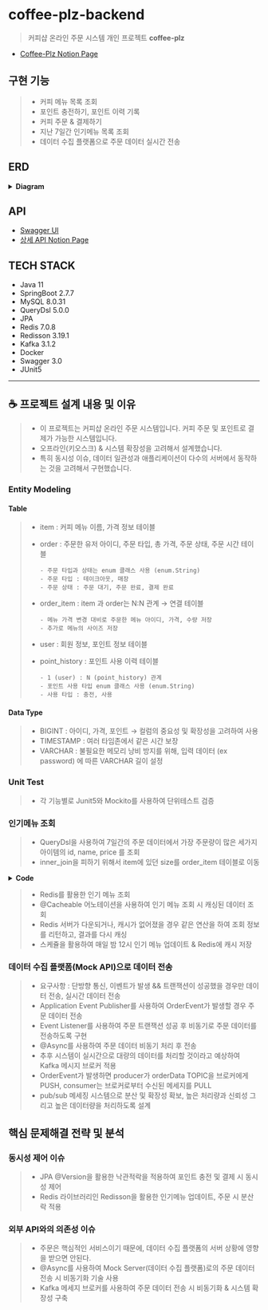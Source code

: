 # coffee-plz-backend
> 커피샵 온라인 주문 시스템 개인 프로젝트 **coffee-plz**
- [Coffee-Plz Notion Page](https://www.notion.so/coffee-plz-java11-backend-46f6d2efb26f45f39ec42010399f7728)

## 구현 기능
> * 커피 메뉴 목록 조회
> * 포인트 충전하기, 포인트 이력 기록
> * 커피 주문 & 결제하기
> * 지난 7일간 인기메뉴 목록 조회
> * 데이터 수집 플랫폼으로 주문 데이터 실시간 전송

## ERD
<details>
<summary><strong> Diagram </strong></summary>
<div markdown="1">       

![coffee_plz_erd](https://user-images.githubusercontent.com/113872320/217168702-03d1db0b-3aee-4932-87a7-f73034332697.png)

</div>
</details>

## API
- [Swagger UI](http://localhost:8080/swagger-ui/index.html)
- [상세 API Notion Page](https://amusing-child-e0e.notion.site/Coffee-Plz-API-84a27c008dc943409c70df9d6015275e)

## TECH STACK
- Java 11
- SpringBoot 2.7.7
- MySQL 8.0.31
- QueryDsl 5.0.0
- JPA
- Redis 7.0.8
- Redisson 3.19.1
- Kafka 3.1.2
- Docker
- Swagger 3.0
- JUnit5
---

## ☕️ 프로젝트 설계 내용 및 이유 
> - 이 프로젝트는 커피샵 온라인 주문 시스템입니다. 커피 주문 및 포인트로 결제가 가능한 시스템입니다. 
> - 오프라인(키오스크) & 시스템 확장성을 고려해서 설계했습니다.
> - 특히 동시성 이슈, 데이터 일관성과 애플리케이션이 다수의 서버에서 동작하는 것을 고려해서 구현했습니다.

### Entity Modeling

#### Table

> - item : 커피 메뉴 이름, 가격 정보 테이블
> - order : 주문한 유저 아이디, 주문 타입, 총 가격, 주문 상태, 주문 시간 테이블
> 
>       - 주문 타입과 상태는 enum 클래스 사용 (enum.String)
>       - 주문 타입 : 테이크아웃, 매장
>       - 주문 상태 : 주문 대기, 주문 완료, 결제 완료
>       
> - order_item : item 과 order는 N:N 관계 → 연결 테이블
> 
>       - 메뉴 가격 변경 대비로 주문한 메뉴 아이디, 가격, 수량 저장
>       - 추가로 메뉴의 사이즈 저장
>   
> - user : 회원 정보, 포인트 정보 테이블
> 
> - point_history : 포인트 사용 이력 테이블
> 
>       - 1 (user) : N (point_history) 관계
>       - 포인트 사용 타입 enum 클래스 사용 (enum.String)
>       - 사용 타입 : 충전, 사용

#### Data Type

> - BIGINT : 아이디, 가격, 포인트 → 컬럼의 중요성 및 확장성을 고려하여 사용
> - TIMESTAMP : 여러 타임존에서 같은 시간 보장
> - VARCHAR : 불필요한 메모리 낭비 방지를 위해, 입력 데이터 (ex password) 에 따른 VARCHAR 길이 설정

### Unit Test
> * 각 기능별로 Junit5와 Mockito를 사용하여 단위테스트 검증

### 인기메뉴 조회
> * QueryDsl을 사용하여 7일간의 주문 데이터에서 가장 주문량이 많은 세가지 아이템의 id, name, price 를 조회
> * inner_join을 피하기 위해서 item에 있던 size를 order_item 테이블로 이동

<details>
<summary><strong> Code </strong></summary>
<div markdown="1">       

````java
public List<Long> favoriteItems() {
        LocalDate weekBefore = LocalDate.now().minusDays(7);
        LocalDate yesterday = LocalDate.now();

        return queryFactory.select(orderItem.item.id)
                .from(orderItem)
                .where(orderItem.createdAt.between(weekBefore.atStartOfDay(), yesterday.atStartOfDay()))
                .groupBy(orderItem.item.id)
                .orderBy(orderItem.quantity.sum().desc())
                .limit(3)
                .fetch();
    }
````
</div>
</details>
 
> * Redis를 활용한 인기 메뉴 조회
> * @Cacheable 어노테이션을 사용하여 인기 메뉴 조회 시 캐싱된 데이터 조회
> * Redis 서버가 다운되거나, 캐시가 없어졌을 경우 같은 연산을 하여 조회 정보를 리턴하고, 결과를 다시 캐싱
> * 스케쥴을 활용하여 매일 밤 12시 인기 메뉴 업데이트 & Redis에 캐시 저장

### 데이터 수집 플랫폼(Mock API)으로 데이터 전송
> * 요구사항 : 단방향 통신, 이벤트가 발생 && 트랜잭션이 성공했을 경우만 데이터 전송, 실시간 데이터 전송
> * Application Event Publisher를 사용하여 OrderEvent가 발생할 경우 주문 데이터 전송
> * Event Listener를 사용하여 주문 트랜잭션 성공 후 비동기로 주문 데이터를 전송하도록 구현
> * @Async를 사용하여 주문 데이터 비동기 처리 후 전송 
> * 추후 시스템이 실시간으로 대량의 데이터를 처리할 것이라고 예상하여 Kafka 메시지 브로커 적용
> * OrderEvent가 발생하면 producer가 orderData TOPIC을 브로커에게 PUSH, consumer는 브로커로부터 수신된 메세지를 PULL
> * pub/sub 메세징 시스템으로 분산 및 확장성 확보, 높은 처리량과 신뢰성 그리고 높은 데이터량을 처리하도록 설계

## 핵심 문제해결 전략 및 분석

### 동시성 제어 이슈 
> * JPA @Version을 활용한 낙관적락을 적용하여 포인트 충전 및 결제 시 동시성 제어 
> * Redis 라이브러리인 Redisson을 활용한 인기메뉴 업데이트, 주문 시 분산락 적용

### 외부 API와의 의존성 이슈
> * 주문은 핵심적인 서비스이기 때문에, 데이터 수집 플랫폼의 서버 상황에 영향을 받으면 안된다.
> * @Async를 사용하여 Mock Server(데이터 수집 플랫폼)로의 주문 데이터 전송 시 비동기화 기술 사용
> * Kafka 메세지 브로커를 사용하여 주문 데이터 전송 시 비동기화 & 시스템 확장성 구축
